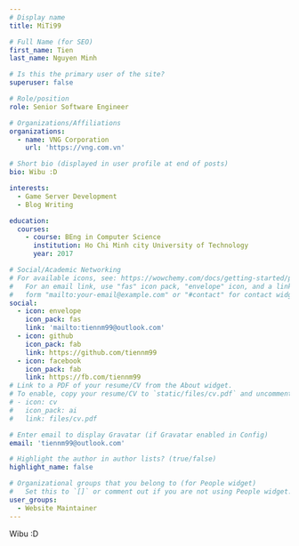 ```yaml
---
# Display name
title: MiTi99

# Full Name (for SEO)
first_name: Tien
last_name: Nguyen Minh

# Is this the primary user of the site?
superuser: false

# Role/position
role: Senior Software Engineer

# Organizations/Affiliations
organizations:
  - name: VNG Corporation
    url: 'https://vng.com.vn'

# Short bio (displayed in user profile at end of posts)
bio: Wibu :D

interests:
  - Game Server Development
  - Blog Writing

education:
  courses:
    - course: BEng in Computer Science
      institution: Ho Chi Minh city University of Technology
      year: 2017

# Social/Academic Networking
# For available icons, see: https://wowchemy.com/docs/getting-started/page-builder/#icons
#   For an email link, use "fas" icon pack, "envelope" icon, and a link in the
#   form "mailto:your-email@example.com" or "#contact" for contact widget.
social:
  - icon: envelope
    icon_pack: fas
    link: 'mailto:tiennm99@outlook.com'
  - icon: github
    icon_pack: fab
    link: https://github.com/tiennm99
  - icon: facebook
    icon_pack: fab
    link: https://fb.com/tiennm99
# Link to a PDF of your resume/CV from the About widget.
# To enable, copy your resume/CV to `static/files/cv.pdf` and uncomment the lines below.
# - icon: cv
#   icon_pack: ai
#   link: files/cv.pdf

# Enter email to display Gravatar (if Gravatar enabled in Config)
email: 'tiennm99@outlook.com'

# Highlight the author in author lists? (true/false)
highlight_name: false

# Organizational groups that you belong to (for People widget)
#   Set this to `[]` or comment out if you are not using People widget.
user_groups:
  - Website Maintainer
---
```


Wibu :D
